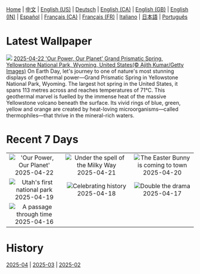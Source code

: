 [Home](../README.md) | [中文](zh-CN.md) | [English (US)](en-US.md) | [Deutsch](de-DE.md) | [English (CA)](en-CA.md) | [English (GB)](en-GB.md) | [English (IN)](en-IN.md) | [Español](es-ES.md) | [Français (CA)](fr-CA.md) | [Français (FR)](fr-FR.md) | [Italiano](it-IT.md) | [日本語](ja-JP.md) | [Português](pt-BR.md)

# Latest Wallpaper
![](https://www.bing.com/th?id=OHR.YellowstoneSpring_EN-CA7520480120_UHD.jpg)
[2025-04-22 'Our Power, Our Planet' Grand Prismatic Spring, Yellowstone National Park, Wyoming, United States(© Ajith Kumar/Getty Images)](https://www.bing.com/th?id=OHR.YellowstoneSpring_EN-CA7520480120_UHD.jpg)
On Earth Day, let's journey to one of nature's most stunning displays of geothermal power—Grand Prismatic Spring in Yellowstone National Park, Wyoming. The largest hot spring in the United States, it spans 113 metres across and reaches temperatures of 71°C. This geothermal marvel is fuelled by the immense heat of the massive Yellowstone volcano beneath the surface. Its vivid rings of blue, green, yellow and orange are created by heat-loving microorganisms—called thermophiles—that thrive in the mineral-rich waters.

# Recent 7 Days
|  |  |  |
|:---:|:---:|:---:|
| ![](https://www.bing.com/th?id=OHR.YellowstoneSpring_EN-CA7520480120_400x240.jpg "'Our Power, Our Planet'") 2025-04-22 | ![](https://www.bing.com/th?id=OHR.JoshuaStars_EN-CA7462331125_400x240.jpg "Under the spell of the Milky Way") 2025-04-21 | ![](https://www.bing.com/th?id=OHR.BunnyLove_EN-CA7409244062_400x240.jpg "The Easter Bunny is coming to town") 2025-04-20 |
| ![](https://www.bing.com/th?id=OHR.ZionValley_EN-CA7338120688_400x240.jpg "Utah's first national park") 2025-04-19 | ![](https://www.bing.com/th?id=OHR.GoremeTurkey_EN-CA3283789845_400x240.jpg "Celebrating history") 2025-04-18 | ![](https://www.bing.com/th?id=OHR.EcuadorBird_EN-CA0828953911_400x240.jpg "Double the drama") 2025-04-17 |
| ![](https://www.bing.com/th?id=OHR.KachinaBridge_EN-CA0621409398_400x240.jpg "A passage through time") 2025-04-16 |  |  |

# History
[2025-04](../archives/wallpaper/en-CA/w_2025_04.md) | [2025-03](../archives/wallpaper/en-CA/w_2025_03.md) | [2025-02](../archives/wallpaper/en-CA/w_2025_02.md)
